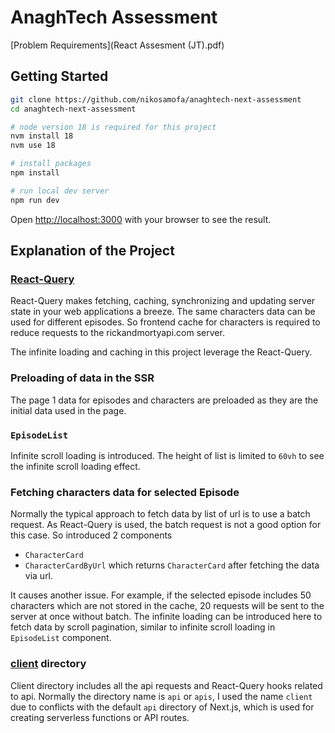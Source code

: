 # AnaghTech Assessment

[Problem Requirements](React Assesment (JT).pdf)

## Getting Started

```bash
git clone https://github.com/nikosamofa/anaghtech-next-assessment
cd anaghtech-next-assessment

# node version 18 is required for this project
nvm install 18
nvm use 18

# install packages
npm install

# run local dev server
npm run dev
```

Open [http://localhost:3000](http://localhost:3000) with your browser to see the result.

## Explanation of the Project

### [React-Query](https://tanstack.com/query/v5/docs/react/overview)

React-Query makes fetching, caching, synchronizing and updating server state in your web applications a breeze.
The same characters data can be used for different episodes. So frontend cache for characters is required to reduce requests to the rickandmortyapi.com server.

The infinite loading and caching in this project leverage the React-Query.

### Preloading of data in the SSR

The page 1 data for episodes and characters are preloaded as they are the initial data used in the page.

### `EpisodeList`

Infinite scroll loading is introduced.
The height of list is limited to `60vh` to see the infinite scroll loading effect.

### Fetching characters data for selected Episode

Normally the typical approach to fetch data by list of url is to use a batch request.
As React-Query is used, the batch request is not a good option for this case. So introduced 2 components

- `CharacterCard`
- `CharacterCardByUrl` which returns `CharacterCard` after fetching the data via url.

It causes another issue. For example, if the selected episode includes 50 characters which are not stored in the cache, 20 requests will be sent to the server at once without batch.
The infinite loading can be introduced here to fetch data by scroll pagination, similar to infinite scroll loading in `EpisodeList` component.

### [client](./src/client/) directory

Client directory includes all the api requests and React-Query hooks related to api.
Normally the directory name is `api` or `apis`, I used the name `client` due to conflicts with the default `api` directory of Next.js, which is used for creating serverless functions or API routes.
